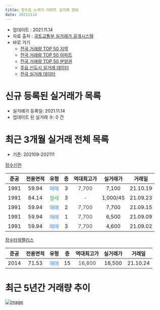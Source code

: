```yaml
---
title: 장수읍 노하리 아파트 실거래 정보
date: 20211114
---
```


* 업데이트 : 2021.11.14
* 자료 출처 : [국토교통부 실거래가 공개시스템](http://rt.molit.go.kr)
* 바로 가기
    * [전국 거래량 TOP 50 지역](https://apt-info.github.io/apt-trade-info/tr)
    * [전국 거래량 TOP 50 아파트](https://apt-info.github.io/apt-trade-info/ta)
    * [전국 거래량 TOP 50 분양권](https://apt-info.github.io/apt-trade-info/tb)
    * [주요 신도시 실거래 데이터](https://apt-info.github.io/apt-trade-info/newtown)
    * [전국 실거래 데이터](https://apt-info.github.io/apt-trade-info/all)



<script async src="https://pagead2.googlesyndication.com/pagead/js/adsbygoogle.js"></script>
<!-- 기본광고 -->
<ins class="adsbygoogle"
     style="display:block"
     data-ad-client="ca-pub-1142216861245946"
     data-ad-slot="4805727019"
     data-ad-format="auto"
     data-full-width-responsive="true"></ins>
<script>
     (adsbygoogle = window.adsbygoogle || []).push({});
</script>


# 신규 등록된 실거래가 목록

* 실거래가 등록일: 2021.11.14
* 업데이트 된 실거래 수: 0 건




<script async src="https://pagead2.googlesyndication.com/pagead/js/adsbygoogle.js"></script>
<!-- 기본광고 -->
<ins class="adsbygoogle"
     style="display:block"
     data-ad-client="ca-pub-1142216861245946"
     data-ad-slot="4805727019"
     data-ad-format="auto"
     data-full-width-responsive="true"></ins>
<script>
     (adsbygoogle = window.adsbygoogle || []).push({});
</script>


# 최근 3개월 실거래 전체 목록
* 기준: 202109-202111


[장수신천](https://search.naver.com/search.naver?query=%EC%9E%A5%EC%88%98%EC%8B%A0%EC%B2%9C)

|준공|전용면적|유형|층|역대최고가|실거래가|거래일|
|:---:|:---:|:---:|:---:|:---:|:---:|:---:|
|1991|59.94|<span style="color:#4285F3">매매</span>|3|<span style="color:#444444">7,700</span>|7,100|21.10.19|
|1991|84.14|<span style="color:#34A853">월세</span>|3|<span style="color:#444444">-</span>|1,000/45|21.09.23|
|1991|59.94|<span style="color:#4285F3">매매</span>|2|<span style="color:#444444">7,700</span>|7,700|21.09.15|
|1991|59.94|<span style="color:#4285F3">매매</span>|1|<span style="color:#444444">7,700</span>|6,500|21.09.09|
|1991|59.94|<span style="color:#4285F3">매매</span>|3|<span style="color:#444444">7,700</span>|4,600|21.09.02|

[장수타워팰리스](https://search.naver.com/search.naver?query=%EC%9E%A5%EC%88%98%ED%83%80%EC%9B%8C%ED%8C%B0%EB%A6%AC%EC%8A%A4)

|준공|전용면적|유형|층|역대최고가|실거래가|거래일|
|:---:|:---:|:---:|:---:|:---:|:---:|:---:|
|2014|71.53|<span style="color:#4285F3">매매</span>|15|<span style="color:#444444">16,800</span>|16,500|21.10.24|



<script async src="https://pagead2.googlesyndication.com/pagead/js/adsbygoogle.js"></script>
<!-- 기본광고 -->
<ins class="adsbygoogle"
     style="display:block"
     data-ad-client="ca-pub-1142216861245946"
     data-ad-slot="4805727019"
     data-ad-format="auto"
     data-full-width-responsive="true"></ins>
<script>
     (adsbygoogle = window.adsbygoogle || []).push({});
</script>


# 최근 5년간 거래량 추이


<div style="width:100%;">
    <canvas id="deal_progress" height="200"></canvas>
</div>

<script>
new Chart(document.getElementById("deal_progress"), {
    type: 'line',
    data: {
        labels: ['16.02','16.05','16.06','16.07','16.08','16.09','16.12','17.01','17.02','17.09','17.10','17.11','17.12','18.01','18.02','18.03','18.05','18.07','18.08','18.09','18.11','19.01','19.02','19.03','19.05','19.07','19.08','19.12','20.01','20.04','20.07','20.08','20.09','20.10','20.11','20.12','21.01','21.05','21.07','21.09','21.10'],
        datasets: [{
            label: '매매/분양권',
            data: [2,0,3,1,3,5,1,0,1,1,2,1,1,1,2,1,0,1,2,1,1,0,1,1,1,3,2,1,0,1,2,2,1,2,1,3,2,2,2,3,2],
            borderColor: "rgba(66, 133, 243, 1)",
            backgroundColor: "rgba(66, 133, 243, 0.05)",
            borderWidth: 1,
            pointRadius: 0,
            fill: false,
            lineTension: 0
        },{
            label: '전/월세',
            data: [0,1,0,0,0,1,0,1,0,0,0,0,0,0,0,1,1,0,0,0,0,1,1,0,0,0,0,0,1,0,0,2,0,0,0,0,0,0,0,1,0],
            borderColor: "rgba(255, 90, 0, 1)",
            backgroundColor: "rgba(255, 90, 0, 0.05)",
            borderWidth: 1,
            pointRadius: 0,
            fill: false,
            lineTension: 0
        },{
            label: '합계',
            data: [2,1,3,1,3,6,1,1,1,1,2,1,1,1,2,2,1,1,2,1,1,1,2,1,1,3,2,1,1,1,2,4,1,2,1,3,2,2,2,4,2],
            borderColor: "rgba(0, 0, 0, 1)",
            backgroundColor: "rgba(0, 0, 0, 0.03)",
            borderWidth: 0.1,
            pointRadius: 0,
            fill: true,
            lineTension: 0
        }
        ]
    },
    options: {
        responsive: true,
        title: {
            display: false
        },
        tooltips: {
            mode: 'index',
            intersect: false
        },
        hover: {
            mode: 'nearest',
            intersect: true
        },
        scales: {
            xAxes: [{
                display: true,
                scaleLabel: {
                    display: true,
                    labelString: '년/월'
                }
            }],
            yAxes: [{
                display: true,
                ticks: {
                    suggestedMin: 0,
                },
                scaleLabel: {
                    display: true,
                    labelString: '실거래 수'
                }
            }]
        }
    }
});

</script>


[![image](https://apt-info.github.io/images/2020-01-03-apt-trade-info/1024x500.png)](https://play.google.com/store/apps/details?id=com.aptinfo.apttradeinfo)


